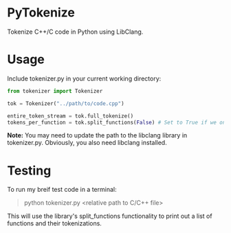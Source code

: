 # PyTokenize
Tokenize C++/C code in Python using LibClang.

# Usage
Include tokenizer.py in your current working directory:

```python
from tokenizer import Tokenizer

tok = Tokenizer("../path/to/code.cpp")

entire_token_stream = tok.full_tokenize()
tokens_per_function = tok.split_functions(False) # Set to True if we only one methods attached to classes
```

**Note:** You may need to update the path to the libclang library in tokenizer.py. Obviously, you also need libclang installed.

# Testing
To run my breif test code in a terminal:

> python tokenizer.py <relative path to C/C++ file>

This will use the library's split_functions functionality to print out a list of functions and their tokenizations.
